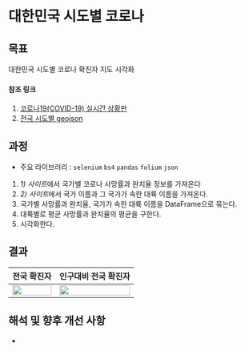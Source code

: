 # 대한민국 시도별 코로나 

## 목표
대한민국 시도별 코로나 확진자 지도 시각화

#### 참조 링크
1)  [코로나19(COVID-19) 실시간 상황판](https://coronaboard.kr/)
2)  [전국 시도별 geojson](https://neurowhai.tistory.com/350)

## 과정
- 주요 라이브러리 : `selenium` `bs4` `pandas` `folium` `json`  
1. *1) 사이트*에서 국가별 코로나 사망률과 완치율 정보를 가져온다  
2. *2) 사이트*에서 국가 이름과 그 국가가 속한 대륙 이름을 가져온다.  
3. 국가별 사망률과 완치율, 국가가 속한 대륙 이름을 DataFrame으로 묶는다.  
4. 대륙별로 평균 사망률과 완치율의 평균을 구한다.  
5. 시각화한다.

## 결과
| 전국 확진자|인구대비 전국 확진자|
|----------|-------------|
|<img src = "https://user-images.githubusercontent.com/39752251/123236554-da65c980-d517-11eb-9fae-c974a32dadf1.png" width="100%">|<img src = "https://user-images.githubusercontent.com/39752251/123236564-dcc82380-d517-11eb-844e-8d46cb036dcb.png" width="100%">|

## 해석 및 향후 개선 사항
- 
